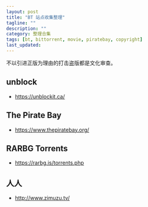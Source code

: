 ```yaml
---
layout: post
title: "BT 站点收集整理"
tagline: ""
description: ""
category: 整理合集
tags: [bt, bittorrent, movie, piratebay, copyright]
last_updated:
---
```


不以引进正版为理由的打击盗版都是文化审查。

## unblock

- https://unblockit.ca/

## The Pirate Bay

- https://www.thepiratebay.org/

## RARBG Torrents

- https://rarbg.is/torrents.php

## 人人

- http://www.zimuzu.tv/
